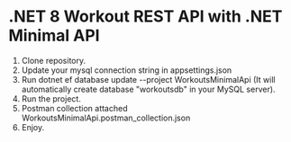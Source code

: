 # .NET 8 Workout REST API with .NET Minimal API
1. Clone repository.
2. Update your mysql connection string in appsettings.json
3. Run dotnet ef database update --project WorkoutsMinimalApi (It will automatically create database "workoutsdb" in your MySQL server).
4. Run the project.
5. Postman collection attached WorkoutsMinimalApi.postman_collection.json
6. Enjoy.